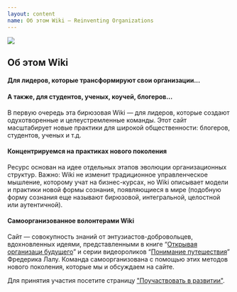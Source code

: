 ```yaml
---
layout: content
name: Об этом Wiki — Reinventing Organizations
---
```

![](/media/evolutionary-purpose.jpg)

## Об этом Wiki

#### Для лидеров, которые трансформируют свои организации...

#### А также, для студентов, ученых, коучей, блогеров...

В первую очередь эта бирюзовая Wiki — для лидеров, которые создают одухотворенные и целеустремленные команды. Этот сайт масштабирует новые практики для широкой общественности: блогеров, студентов, ученых и т.д.

#### Концентрируемся на практиках нового поколения

Ресурс основан на идее отдельных этапов эволюции организационных структур. Важно: Wiki не изменит традиционное управленческое мышление, которому учат на бизнес-курсах, но Wiki описывает модели и практики новой формы сознания, появляющиеся в мире (подобную форму сознания еще называют бирюзовой, интегральной, целостной или аутентичной).

#### Самоорганизованное волонтерами Wiki

Сайт — совокупность знаний от энтузиастов-добровольцев, вдохновленных идеями, представленными в книге “[Открывая организаци будущего](https://www.reinventingorganizations.com/)” и серии видеороликов “[Понимание путешествия](https://thejourney.reinventingorganizations.com/index.html)” Фредерика Лалу. Команда самоорганизована с помощью этих методов нового поколения, которые мы и обсуждаем на сайте. 

Для принятия участия посетите страницу ["Поучаствовать в развитии"](../how-can-you-contribute/).